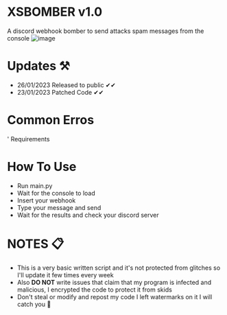 # XSBOMBER v1.0

A discord webhook bomber to send attacks spam messages from the console
![image](https://user-images.githubusercontent.com/123257732/215266570-81544846-7c5a-4359-8ad9-3561d475b3db.png)

# Updates ⚒
- 26/01/2023 Released to public ✔✔
- 23/01/2023 Patched Code ✔✔

# Common Erros
' Requirements




# How To Use 
- Run main.py
- Wait for the console to load
- Insert your webhook
- Type your message and send
- Wait for the results and check your discord server


# NOTES 📋
- This is a very basic written script and it's not protected from glitches so I'll update it few times every week
- Also **DO NOT** write issues that claim that my program is infected and malicious, I encrypted the code to protect it from skids
- Don't steal or modify and repost my code I left watermarks on it I will catch you 🎯 

